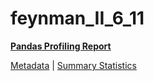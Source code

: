# feynman_II_6_11

[**Pandas Profiling Report**](https://epistasislab.github.io/pmlb/profile/feynman_II_6_11.html)

[Metadata](metadata.yaml) | [Summary Statistics](summary_stats.tsv)

